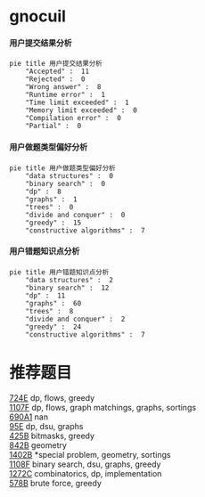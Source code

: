 # gnocuil

<!-- tabs:start -->



#### **用户提交结果分析**

```mermaid
pie title 用户提交结果分析
    "Accepted" :  11
    "Rejected" :  0
    "Wrong answer" :  8
    "Runtime error" :  1
    "Time limit exceeded" :  1
    "Memory limit exceeded" :  0
    "Compilation error" :  0
    "Partial" :  0
```

#### **用户做题类型偏好分析**

```mermaid
pie title 用户做题类型偏好分析
    "data structures" :  0
    "binary search" :  0
    "dp" :  8
    "graphs" :  1
    "trees" :  0
    "divide and conquer" :  0
    "greedy" :  15
    "constructive algorithms" :  7
```
#### **用户错题知识点分析**

```mermaid
pie title 用户错题知识点分析
    "data structures" :  2
    "binary search" :  12
    "dp" :  11
    "graphs" :  60
    "trees" :  8
    "divide and conquer" :  2
    "greedy" :  24
    "constructive algorithms" :  7
```



<!-- tabs:end -->
# 推荐题目
[724E](https://codeforces.com/contest/724/problem/E)		dp,
                        flows,
                        greedy		  
[1107F](https://codeforces.com/contest/1107/problem/F)		dp,
                        flows,
                        graph matchings,
                        graphs,
                        sortings		  
[690A1](https://codeforces.com/contest/690A/problem/1)		nan		  
[95E](https://codeforces.com/contest/95/problem/E)		dp,
                        dsu,
                        graphs		  
[425B](https://codeforces.com/contest/425/problem/B)		bitmasks,
                        greedy		  
[842B](https://codeforces.com/contest/842/problem/B)		geometry		  
[1402B](https://codeforces.com/contest/1402/problem/B)		*special problem,
                        geometry,
                        sortings		  
[1108F](https://codeforces.com/contest/1108/problem/F)		binary search,
                        dsu,
                        graphs,
                        greedy		  
[1272C](https://codeforces.com/contest/1272/problem/C)		combinatorics,
                        dp,
                        implementation		  
[578B](https://codeforces.com/contest/578/problem/B)		brute force,
                        greedy		  

